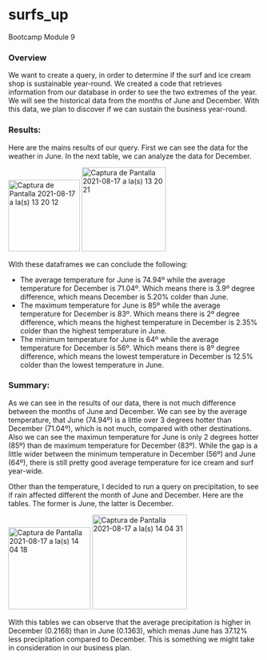 # surfs_up
Bootcamp Module 9

### Overview
We want to create a query, in order to determine if the surf and ice cream shop is sustainable year-round. We created a code that retrieves information from our database in order to see the two extremes of the year. We will see the historical data from the months of June and December. With this data, we plan to discover if we can sustain the business year-round.

### Results: 
Here are the mains results of our query. First we can see the data for the weather in June. In the next table, we can analyze the data for December.

<img width="143" alt="Captura de Pantalla 2021-08-17 a la(s) 13 20 12" src="https://user-images.githubusercontent.com/85461477/129795023-d3855b44-4b1d-4376-9f24-11edf771f7cc.png"> <img width="168" alt="Captura de Pantalla 2021-08-17 a la(s) 13 20 21" src="https://user-images.githubusercontent.com/85461477/129795020-a4b3753a-7cac-4099-b2a8-f25ecd95dd1c.png">

With these dataframes we can conclude the following:
- The average temperature for June is 74.94º while the average temperature for December is 71.04º. Which means there is 3.9º degree difference, which means December is 5.20% colder than June.
- The maximum temperature for June is 85º while the average temperature for December is 83º. Which means there is 2º degree difference, which means the highest temperature in December is 2.35% colder than the highest temperature in June.
- The minimum temperature for June is 64º while the average temperature for December is 56º. Which means there is 8º degree difference, which means the lowest temperature in December is 12.5% colder than the lowest temperature in June.

### Summary: 
As we can see in the results of our data, there is not much difference between the months of June and December. We can see by the average temperature, that June (74.94º) is a little over 3 degrees hotter than December (71.04º), which is not much, compared with other destinations. Also we can see the maximun temperature for June is only 2 degrees hotter (85º) than de maximum temperature for December (83º). While the gap is a little wider between the minimum temperature in December (56º) and June (64º), there is still pretty good average temperature for ice cream and surf year-wide.

Other than the temperature, I decided to run a query on precipitation, to see if rain affected different the month of June and December. Here are the tables. The former is June, the latter is December.

<img width="164" alt="Captura de Pantalla 2021-08-17 a la(s) 14 04 18" src="https://user-images.githubusercontent.com/85461477/129800521-5f26de5d-d9bf-4b39-8127-f840f0798b10.png"> <img width="189" alt="Captura de Pantalla 2021-08-17 a la(s) 14 04 31" src="https://user-images.githubusercontent.com/85461477/129800535-8be3983d-9843-4e94-8e2d-857d6435f3a8.png">

With this tables we can observe that the average precipitation is higher in December (0.2168) than in June (0.1363), which menas June has 37.12% less precipitation compared to December. This is something we might take in consideration in our business plan.

